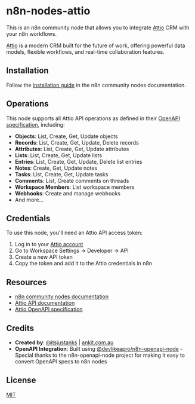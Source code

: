 # n8n-nodes-attio

This is an n8n community node that allows you to integrate [Attio](https://attio.com) CRM with your n8n workflows.

[Attio](https://attio.com) is a modern CRM built for the future of work, offering powerful data models, flexible workflows, and real-time collaboration features.

## Installation

Follow the [installation guide](https://docs.n8n.io/integrations/community-nodes/installation/) in the n8n community nodes documentation.

## Operations

This node supports all Attio API operations as defined in their [OpenAPI specification](https://api.attio.com/openapi.json), including:

- **Objects**: List, Create, Get, Update objects
- **Records**: List, Create, Get, Update, Delete records  
- **Attributes**: List, Create, Get, Update attributes
- **Lists**: List, Create, Get, Update lists
- **Entries**: List, Create, Get, Update, Delete list entries
- **Notes**: Create, Get, Update notes
- **Tasks**: List, Create, Get, Update tasks
- **Comments**: List, Create comments on threads
- **Workspace Members**: List workspace members
- **Webhooks**: Create and manage webhooks
- And more...

## Credentials

To use this node, you'll need an Attio API access token:

1. Log in to your [Attio account](https://app.attio.com)
2. Go to Workspace Settings → Developer → API
3. Create a new API token
4. Copy the token and add it to the Attio credentials in n8n

## Resources

- [n8n community nodes documentation](https://docs.n8n.io/integrations/community-nodes/)
- [Attio API documentation](https://docs.attio.com/rest-api)
- [Attio OpenAPI specification](https://api.attio.com/openapi.json)

## Credits

- **Created by**: [@itsjustanks](https://x.com/itsjustanks) | [ankit.com.au](https://ankit.com.au)
- **OpenAPI Integration**: Built using [@devlikeapro/n8n-openapi-node](https://www.npmjs.com/package/@devlikeapro/n8n-openapi-node) - Special thanks to the n8n-openapi-node project for making it easy to convert OpenAPI specs to n8n nodes

## License

[MIT](https://github.com/n8n-io/n8n-nodes-starter/blob/master/LICENSE.md)
